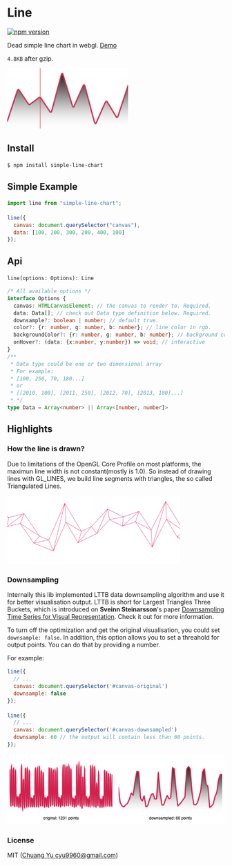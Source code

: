# Line

[![npm version](https://badge.fury.io/js/simple-line-chart.svg)](https://badge.fury.io/js/simple-line-chart)

Dead simple line chart in webgl. <a href="https://codesandbox.io/s/0pq5v6j1qp?fontsize=14" target="_blank">Demo</a>

`4.8KB` after gzip.

<img style="margin:0 auto;" src="./imgs/screenshot.jpg" width="280" />

## Install

`$ npm install simple-line-chart`

## Simple Example

```javascript
import line from "simple-line-chart";

line({
  canvas: document.querySelector("canvas"),
  data: [100, 200, 300, 200, 400, 100]
});
```

## Api

`line(options: Options): Line`

```typescript
/* All available options */
interface Options {
  canvas: HTMLCanvasElement; // the canvas to render to. Required.
  data: Data[]; // check out Data type definition below. Required.
  downsample?: boolean | number; // default true.
  color?: {r: number, g: number, b: number}; // line color in rgb.
  backgroundColor?: {r: number, g: number, b: number}; // background color in rgb.
  onHover?: (data: {x:number, y:number}) => void; // interactive
}
/**
 * Data type could be one or two dimensional array
 * For example:
 * [100, 250, 70, 180...]
 * or
 * [[2010, 100], [2011, 250], [2012, 70], [2013, 180]...]
 * */
type Data = Array<number> || Array<[number, number]>
```

## Highlights

### How the line is drawn?

Due to limitations of the OpenGL Core Profile on most platforms, the maximun line width is not constant(mostly is 1.0). So instead of drawing lines with GL_LINES, we build line segments with triangles, the so called Triangulated Lines.

<img style="margin:0 auto;" src="./imgs/line-wireframe.png" width="400" />

### Downsampling

Internally this lib implemented LTTB data downsampling algorithm and use it for better visualisation output. LTTB is short for Largest Triangles Three Buckets, which is introduced on **Sveinn Steinarsson**'s paper [Downsampling Time Series for Visual Representation](https://skemman.is/bitstream/1946/15343/3/SS_MSthesis.pdf). Check it out for more information.

To turn off the optimization and get the original visualisation, you could set `downsample: false`.
In addition, this option allows you to set a threahold for output points. You can do that by providing a number.

For example:

```javascript
line({
  // ...
  canvas: document.querySelector('#canvas-original')
  downsample: false
});

line({
  // ...
  canvas: document.querySelector('#canvas-downsampled')
  downsample: 60 // the output will contain less than 60 points.
});
```

<img style="margin:0 auto;" src="./imgs/downsample.png" width="600" />

### License

MIT ([Chuang Yu <cyu9960@gmail.com>](https://github.com/cyyyu))
